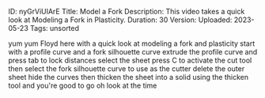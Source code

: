 ID: nyGrViUIArE
Title: Model a Fork
Description: This video takes a quick look at Modeling a Fork in Plasticity.
Duration: 30
Version: 
Uploaded: 2023-05-23
Tags: unsorted

yum yum Floyd here with a quick look at
modeling a fork and plasticity start
with a profile curve and a fork
silhouette curve extrude the profile
curve and press tab to lock distances
select the sheet press C to activate the
cut tool then select the fork silhouette
curve to use as the cutter delete the
outer sheet hide the curves then thicken
the sheet into a solid using the thicken
tool and you're good to go oh look at
the time

